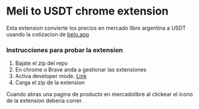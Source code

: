 # Meli to USDT chrome extension

Esta extension convierte los precios en mercado libre argentina a USDT usando la cotizacion de [belo.app](https://simple.belo.app/app/referral?referralId=8cNBuoEM&campaign=REVENUE_SHARING)


### Instrucciones para probar la extension

1. Bajate el zip del repo
2. En chrome o Brave anda a gestionar las extensiones
3. Activa developer mode. [Link](https://developer.chrome.com/docs/extensions/mv3/faq/#faq-dev-01)
4. Carga el zip de la extension

Cuando abras una pagina de producto en mercadolibre al clickear el icono de la extension deberia correr.